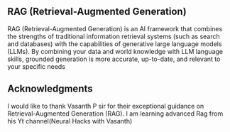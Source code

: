 ## RAG (Retrieval-Augmented Generation)
RAG (Retrieval-Augmented Generation) is an AI framework that combines the strengths of traditional information retrieval systems (such as search and databases) with the capabilities of generative large language models (LLMs). By combining your data and world knowledge with LLM language skills, grounded generation is more accurate, up-to-date, and relevant to your specific needs

## Acknowledgments

I would like to thank  Vasanth P sir  for their exceptional guidance on Retrieval-Augmented Generation (RAG).
I am learning advanced Rag from his Yt channel(Neural Hacks with Vasanth)